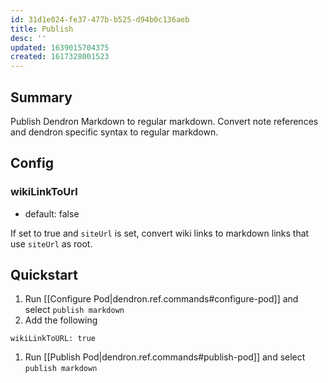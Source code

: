 ```yaml
---
id: 31d1e024-fe37-477b-b525-d94b0c136aeb
title: Publish
desc: ''
updated: 1639015704375
created: 1617328001523
---
```


## Summary
Publish Dendron Markdown to regular markdown. Convert note references and dendron specific syntax to regular markdown.

## Config
### wikiLinkToUrl
- default: false

If set to true and `siteUrl` is set, convert wiki links to markdown links that use `siteUrl` as root. 


## Quickstart

1. Run [[Configure Pod|dendron.ref.commands#configure-pod]] and select `publish markdown`
1. Add the following
  ```Yml
  wikiLinkToURL: true
  ```
1. Run [[Publish Pod|dendron.ref.commands#publish-pod]] and select `publish markdown`
